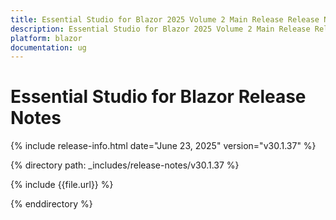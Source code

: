```yaml
---
title: Essential Studio for Blazor 2025 Volume 2 Main Release Release Notes  
description: Essential Studio for Blazor 2025 Volume 2 Main Release Release Notes  
platform: blazor
documentation: ug
---
```


# Essential Studio for Blazor  Release Notes  

{% include release-info.html date="June 23, 2025"  version="v30.1.37" %}

{% directory path: _includes/release-notes/v30.1.37 %}

{% include {{file.url}} %}

{% enddirectory %}